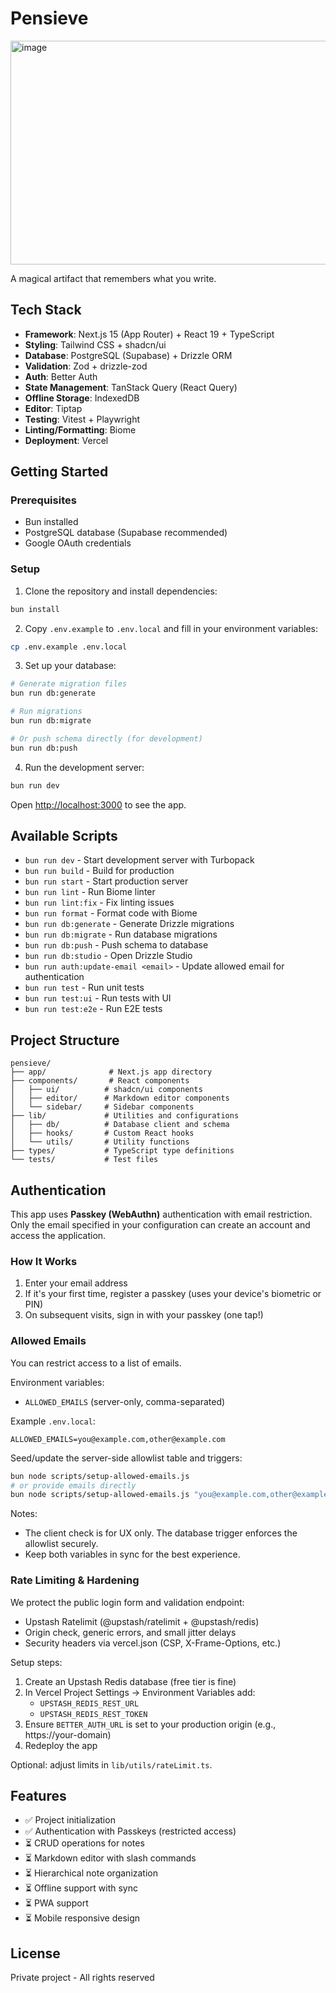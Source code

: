 # Pensieve

<img width="720" height="358" alt="image" src="https://github.com/user-attachments/assets/4c794863-0c7f-4573-b2ba-4f54ce19e910" />

A magical artifact that remembers what you write.

## Tech Stack

- **Framework**: Next.js 15 (App Router) + React 19 + TypeScript
- **Styling**: Tailwind CSS + shadcn/ui
- **Database**: PostgreSQL (Supabase) + Drizzle ORM
- **Validation**: Zod + drizzle-zod
- **Auth**: Better Auth
- **State Management**: TanStack Query (React Query)
- **Offline Storage**: IndexedDB
- **Editor**: Tiptap
- **Testing**: Vitest + Playwright
- **Linting/Formatting**: Biome
- **Deployment**: Vercel

## Getting Started

### Prerequisites

- Bun installed
- PostgreSQL database (Supabase recommended)
- Google OAuth credentials

### Setup

1. Clone the repository and install dependencies:

```bash
bun install
```

2. Copy `.env.example` to `.env.local` and fill in your environment variables:

```bash
cp .env.example .env.local
```

3. Set up your database:

```bash
# Generate migration files
bun run db:generate

# Run migrations
bun run db:migrate

# Or push schema directly (for development)
bun run db:push
```

4. Run the development server:

```bash
bun run dev
```

Open [http://localhost:3000](http://localhost:3000) to see the app.

## Available Scripts

- `bun run dev` - Start development server with Turbopack
- `bun run build` - Build for production
- `bun run start` - Start production server
- `bun run lint` - Run Biome linter
- `bun run lint:fix` - Fix linting issues
- `bun run format` - Format code with Biome
- `bun run db:generate` - Generate Drizzle migrations
- `bun run db:migrate` - Run database migrations
- `bun run db:push` - Push schema to database
- `bun run db:studio` - Open Drizzle Studio
- `bun run auth:update-email <email>` - Update allowed email for authentication
- `bun run test` - Run unit tests
- `bun run test:ui` - Run tests with UI
- `bun run test:e2e` - Run E2E tests

## Project Structure

```
pensieve/
├── app/              # Next.js app directory
├── components/       # React components
│   ├── ui/          # shadcn/ui components
│   ├── editor/      # Markdown editor components
│   └── sidebar/     # Sidebar components
├── lib/             # Utilities and configurations
│   ├── db/          # Database client and schema
│   ├── hooks/       # Custom React hooks
│   └── utils/       # Utility functions
├── types/           # TypeScript type definitions
└── tests/           # Test files
```

## Authentication

This app uses **Passkey (WebAuthn)** authentication with email restriction. Only the email specified in your configuration can create an account and access the application.

### How It Works

1. Enter your email address
2. If it's your first time, register a passkey (uses your device's biometric or PIN)
3. On subsequent visits, sign in with your passkey (one tap!)

### Allowed Emails

You can restrict access to a list of emails.

Environment variables:
- `ALLOWED_EMAILS` (server-only, comma-separated)

Example `.env.local`:
```
ALLOWED_EMAILS=you@example.com,other@example.com
```

Seed/update the server-side allowlist table and triggers:
```bash
bun node scripts/setup-allowed-emails.js
# or provide emails directly
bun node scripts/setup-allowed-emails.js "you@example.com,other@example.com"
```

Notes:
- The client check is for UX only. The database trigger enforces the allowlist securely.
- Keep both variables in sync for the best experience.

### Rate Limiting & Hardening

We protect the public login form and validation endpoint:
- Upstash Ratelimit (@upstash/ratelimit + @upstash/redis)
- Origin check, generic errors, and small jitter delays
- Security headers via vercel.json (CSP, X-Frame-Options, etc.)

Setup steps:
1) Create an Upstash Redis database (free tier is fine)
2) In Vercel Project Settings → Environment Variables add:
   - `UPSTASH_REDIS_REST_URL`
   - `UPSTASH_REDIS_REST_TOKEN`
3) Ensure `BETTER_AUTH_URL` is set to your production origin (e.g., https://your-domain)
4) Redeploy the app

Optional: adjust limits in `lib/utils/rateLimit.ts`.

## Features

- ✅ Project initialization
- ✅ Authentication with Passkeys (restricted access)
- ⏳ CRUD operations for notes
- ⏳ Markdown editor with slash commands
- ⏳ Hierarchical note organization
- ⏳ Offline support with sync
- ⏳ PWA support
- ⏳ Mobile responsive design

## License

Private project - All rights reserved
